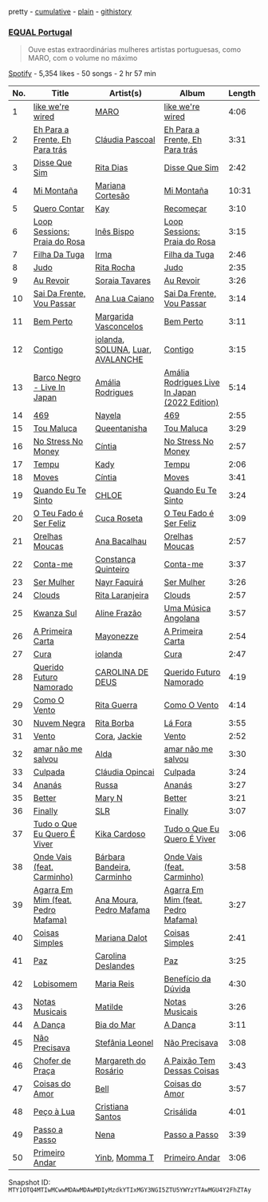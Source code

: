 pretty - [cumulative](/playlists/cumulative/37i9dQZF1DXa3XvSefBFmb.md) - [plain](/playlists/plain/37i9dQZF1DXa3XvSefBFmb) - [githistory](https://github.githistory.xyz/mackorone/spotify-playlist-archive/blob/main/playlists/plain/37i9dQZF1DXa3XvSefBFmb)

### [EQUAL Portugal](https://open.spotify.com/playlist/37i9dQZF1DXa3XvSefBFmb)

> Ouve estas extraordinárias mulheres artistas portuguesas, como MARO, com o volume no máximo

[Spotify](https://open.spotify.com/user/spotify) - 5,354 likes - 50 songs - 2 hr 57 min

| No. | Title | Artist(s) | Album | Length |
|---|---|---|---|---|
| 1 | [like we're wired](https://open.spotify.com/track/0jWQBmBX3jowX8AuUXmzjq) | [MARO](https://open.spotify.com/artist/3NP4jJcW3R6qO6rbtnH0wn) | [like we're wired](https://open.spotify.com/album/3MZUsQ4bHveRDrwIxVV40S) | 4:06 |
| 2 | [Eh Para a Frente, Eh Para trás](https://open.spotify.com/track/3elqH6YbzTGQtlYdlmIbZC) | [Cláudia Pascoal](https://open.spotify.com/artist/4mgrIhoYnm5QMXkDHhPaDJ) | [Eh Para a Frente, Eh Para trás](https://open.spotify.com/album/3srSDFJhgwBetFxmT1nvgM) | 3:31 |
| 3 | [Disse Que Sim](https://open.spotify.com/track/4kDI9caBU7ZU4GS1UE81TE) | [Rita Dias](https://open.spotify.com/artist/1Sz1D01Jw9BQq7fwW1yvqK) | [Disse Que Sim](https://open.spotify.com/album/26q7TiQAry0szrfxFr9AYp) | 2:42 |
| 4 | [Mi Montaña](https://open.spotify.com/track/7sYyzoRnUsQReKEuFUhs7d) | [Mariana Cortesão](https://open.spotify.com/artist/3SDCsDkaKp4ufaOh4gRMjG) | [Mi Montaña](https://open.spotify.com/album/7p6EQ8Zy2hxkUNfJdzkWPk) | 10:31 |
| 5 | [Quero Contar](https://open.spotify.com/track/5JspFGLSuUuOa7TchlmqPT) | [Kay](https://open.spotify.com/artist/6Uw5l8zvH5orfAvHV2xXoP) | [Recomeçar](https://open.spotify.com/album/69UJYUj2v6zTV5WBKkUcj5) | 3:10 |
| 6 | [Loop Sessions: Praia do Rosa](https://open.spotify.com/track/19ysopXPLNK3hagon87ZWS) | [Inês Bispo](https://open.spotify.com/artist/6pFehvqhKKnRTP0EP060RZ) | [Loop Sessions: Praia do Rosa](https://open.spotify.com/album/05A4cYIc8LuiX85SOIX2yO) | 3:15 |
| 7 | [Filha Da Tuga](https://open.spotify.com/track/45xbI2zYwzO0eZRplOtn5b) | [Irma](https://open.spotify.com/artist/06bkZI3iWhUmFYWNovMkCp) | [Filha da Tuga](https://open.spotify.com/album/0Y02EPeDM8ULYof2SbV7aN) | 2:46 |
| 8 | [Judo](https://open.spotify.com/track/4OIDijcueOohTPwAOENKrb) | [Rita Rocha](https://open.spotify.com/artist/6zACiTxKXpO8M50M065iDy) | [Judo](https://open.spotify.com/album/74y7PCwTiSW8rc4NqJ6HXO) | 2:35 |
| 9 | [Au Revoir](https://open.spotify.com/track/0FdlrJvsozfuDLbMt6x4qJ) | [Soraia Tavares](https://open.spotify.com/artist/6QcqOXBfmED0nyVmhzFPNX) | [Au Revoir](https://open.spotify.com/album/73FV08Q7NYBKIYUTy2voNw) | 3:26 |
| 10 | [Sai Da Frente, Vou Passar](https://open.spotify.com/track/5DGfI3DkbgaiVUdA44Zq9G) | [Ana Lua Caiano](https://open.spotify.com/artist/6TeD6DGSCfviinhl40SvYF) | [Sai Da Frente, Vou Passar](https://open.spotify.com/album/5By89shZkEYtTwXyMxCOe0) | 3:14 |
| 11 | [Bem Perto](https://open.spotify.com/track/7JNtgj9GCVlhUC4oGyR90u) | [Margarida Vasconcelos](https://open.spotify.com/artist/6R5cBF5xIxveaGIefYV2C9) | [Bem Perto](https://open.spotify.com/album/64mVaFwyn0iMAd2xV1Y9xH) | 3:11 |
| 12 | [Contigo](https://open.spotify.com/track/4YfGVuLMxt2uCB5Ohe6Ifb) | [iolanda](https://open.spotify.com/artist/37VYsW0OfWchi5qpCDOv1b), [SOLUNA](https://open.spotify.com/artist/6sIsLfY5y0OFtBSbSNEjmW), [Luar](https://open.spotify.com/artist/54UNyigkNiGMQhPzmjO6qX), [AVALANCHE](https://open.spotify.com/artist/1BRFw2SgH5VM5P0FLmFp3z) | [Contigo](https://open.spotify.com/album/0AilYfQz054x9NjzmIgiik) | 3:15 |
| 13 | [Barco Negro \- Live In Japan](https://open.spotify.com/track/7cOt0FxNrUM4EVtqVXUlSh) | [Amália Rodrigues](https://open.spotify.com/artist/0DBF33ctUe4yhxKP3eTcCt) | [Amália Rodrigues Live In Japan \(2022 Edition\)](https://open.spotify.com/album/5bjeDouS3uV4Vz0TnQq3yp) | 5:14 |
| 14 | [469](https://open.spotify.com/track/5izsIQaHmew3R2dzySz0EG) | [Nayela](https://open.spotify.com/artist/7bJaYw4jbgEpFicu97uMgH) | [469](https://open.spotify.com/album/0688sP9kWJoNixqn9h0IN3) | 2:55 |
| 15 | [Tou Maluca](https://open.spotify.com/track/6Y5xDB74uPmRZzvDkmeFEz) | [Queentanisha](https://open.spotify.com/artist/6rrpOVmgZi95NRA4VKrpam) | [Tou Maluca](https://open.spotify.com/album/6svQ4PmAkv0FlvaEfJgyU3) | 3:29 |
| 16 | [No Stress No Money](https://open.spotify.com/track/0RyfhIcs0AQwwXHoqrSjcg) | [Cíntia](https://open.spotify.com/artist/4WqTcvQjAIpyRqnWX6jRmU) | [No Stress No Money](https://open.spotify.com/album/21XZSV4v4PA8cDsaUyip0l) | 2:57 |
| 17 | [Tempu](https://open.spotify.com/track/4Uo5YjQAWOU8BmK8eRb40P) | [Kady](https://open.spotify.com/artist/2tR18g0y9MW8OsxxwzqpIz) | [Tempu](https://open.spotify.com/album/6T1JKW2xC71BY2FabGeZmA) | 2:06 |
| 18 | [Moves](https://open.spotify.com/track/6Qd0m5xN4ngZvHdyy1SMVy) | [Cíntia](https://open.spotify.com/artist/4WqTcvQjAIpyRqnWX6jRmU) | [Moves](https://open.spotify.com/album/53U31iP9TMufcyKtWHabAh) | 3:41 |
| 19 | [Quando Eu Te Sinto](https://open.spotify.com/track/48fO0Lhu8lzQHLxQsDM83o) | [CHLOE](https://open.spotify.com/artist/2sohJUFgwhJEjrbm4QzSfW) | [Quando Eu Te Sinto](https://open.spotify.com/album/1vCYnfuDNTE9cYvCx3JnN1) | 3:24 |
| 20 | [O Teu Fado é Ser Feliz](https://open.spotify.com/track/6uIShoSCezseGZOZdU6qbk) | [Cuca Roseta](https://open.spotify.com/artist/5JfkzRrPKWcMQenALP3UKL) | [O Teu Fado é Ser Feliz](https://open.spotify.com/album/5tUMyzFbv095p9qoojikx5) | 3:09 |
| 21 | [Orelhas Moucas](https://open.spotify.com/track/5TVSb80c9O3SWBUSeUh3gM) | [Ana Bacalhau](https://open.spotify.com/artist/39eI4tC8L0YqmljynE71VF) | [Orelhas Moucas](https://open.spotify.com/album/3OxjvFlQT3UTpn2iEJitV9) | 2:57 |
| 22 | [Conta\-me](https://open.spotify.com/track/2jzw8D6jbndbwYambYs3Fc) | [Constança Quinteiro](https://open.spotify.com/artist/4BklsgbRXLBkddcA93W1DZ) | [Conta\-me](https://open.spotify.com/album/6yiecrWiDNF8cR8EKSzZFV) | 3:37 |
| 23 | [Ser Mulher](https://open.spotify.com/track/30oVq7DYscRKPts5ry5CFs) | [Nayr Faquirá](https://open.spotify.com/artist/04UMTpKorelINdwYKsM9Tb) | [Ser Mulher](https://open.spotify.com/album/2KEcHj85NXJskjYgYaiBEc) | 3:26 |
| 24 | [Clouds](https://open.spotify.com/track/1bL0YIoydaag05wXcMLKCR) | [Rita Laranjeira](https://open.spotify.com/artist/735I0mtgf6ECtaqLkSEX9b) | [Clouds](https://open.spotify.com/album/5U6yQtanwTiGlhLFlGIA6L) | 2:57 |
| 25 | [Kwanza Sul](https://open.spotify.com/track/3wee6Fymfcvt9LH4DIU2i8) | [Aline Frazão](https://open.spotify.com/artist/6IsFWHFEmSi9ZYnf7JYVLO) | [Uma Música Angolana](https://open.spotify.com/album/5Etk8veWJAYvVJorNwZfcI) | 3:57 |
| 26 | [A Primeira Carta](https://open.spotify.com/track/2Tpgbc5ThpBtWF8m1sP4jW) | [Mayonezze](https://open.spotify.com/artist/5IihFK8bNjA7paKtVAdej9) | [A Primeira Carta](https://open.spotify.com/album/4RUvVf1COv2YcUWwAO0w2g) | 2:54 |
| 27 | [Cura](https://open.spotify.com/track/65qS9nnzZApHbaXmgfRdIy) | [iolanda](https://open.spotify.com/artist/37VYsW0OfWchi5qpCDOv1b) | [Cura](https://open.spotify.com/album/3hQvIFMzmbiWE2RvX8Fu3F) | 2:47 |
| 28 | [Querido Futuro Namorado](https://open.spotify.com/track/4Jr8T5PEyi9yvahMTw1W4o) | [CAROLINA DE DEUS](https://open.spotify.com/artist/0CwJCUfVGXjdMvyLzJNwFH) | [Querido Futuro Namorado](https://open.spotify.com/album/72SvQQWEG3ZE4iJS5n7jsE) | 4:19 |
| 29 | [Como O Vento](https://open.spotify.com/track/0Pguh2USTnyVnaPK9oJJpB) | [Rita Guerra](https://open.spotify.com/artist/79CcwQyVLb6A4AHul0WNEw) | [Como O Vento](https://open.spotify.com/album/1BsQ8nRQTeA6D4GMEqzcu4) | 4:14 |
| 30 | [Nuvem Negra](https://open.spotify.com/track/284WpL1jJFUPDRcJEdFvl4) | [Rita Borba](https://open.spotify.com/artist/5jI7gxfnNYGnyeyBADXzzb) | [Lá Fora](https://open.spotify.com/album/1Q6u8RaKEYgWPhhLxu5egU) | 3:55 |
| 31 | [Vento](https://open.spotify.com/track/7sn5PxtRuPDS8HuWyWxOHr) | [Cora](https://open.spotify.com/artist/3ZC3YPJ5cPRz0CRjIcnUhB), [Jackie](https://open.spotify.com/artist/3DonXKWiwWaVZdaHuWXl4v) | [Vento](https://open.spotify.com/album/4QwnkhxCQEgVnmAvUSquRX) | 2:52 |
| 32 | [amar não me salvou](https://open.spotify.com/track/6cl4yzF0FKFQCScFPWHBd5) | [Alda](https://open.spotify.com/artist/4CjRGRc2YUoFVRhx8i6UzH) | [amar não me salvou](https://open.spotify.com/album/0bRiQUIWZicGLaQWVQTLMs) | 3:30 |
| 33 | [Culpada](https://open.spotify.com/track/045fggqX6wMuZoF6viTJ7B) | [Cláudia Opincai](https://open.spotify.com/artist/2WeQMd21SNrJNXTDmZO9SM) | [Culpada](https://open.spotify.com/album/4Gim5CIoKGEK85o025N8U8) | 3:24 |
| 34 | [Ananás](https://open.spotify.com/track/1iTdMDcECY3gL6SuHyrBGD) | [Russa](https://open.spotify.com/artist/0xvJ9qU06BFpjboJHMulTm) | [Ananás](https://open.spotify.com/album/5MjlR3MAEEhMzwkyWGBLIj) | 3:27 |
| 35 | [Better](https://open.spotify.com/track/6GgIV5XFR01SZYDza2POge) | [Mary N](https://open.spotify.com/artist/12bNvbaCaPa9AWxhFyAInb) | [Better](https://open.spotify.com/album/0WYvsQWwVEQw9VdzzFYqJe) | 3:21 |
| 36 | [Finally](https://open.spotify.com/track/0qDhMXqweX0LY3vAS4nQPP) | [SLR](https://open.spotify.com/artist/76VHpa0HS1HbibsmCYo4oD) | [Finally](https://open.spotify.com/album/7tlGWhfMn36RACF2LdKqMh) | 3:07 |
| 37 | [Tudo o Que Eu Quero É Viver](https://open.spotify.com/track/2v2hmJEFDyQJws7tww1nrj) | [Kika Cardoso](https://open.spotify.com/artist/3K7KzjZsuGkteiNm9hPu7A) | [Tudo o Que Eu Quero É Viver](https://open.spotify.com/album/6iVvjoF88xROLDPQiqiKiI) | 3:06 |
| 38 | [Onde Vais \(feat\. Carminho\)](https://open.spotify.com/track/4xigvdbvlzxJIIZGIg6eGT) | [Bárbara Bandeira](https://open.spotify.com/artist/4zhMand4AowXuUz4VpGiTJ), [Carminho](https://open.spotify.com/artist/6I1r8xKn6bCeionvZVdzdR) | [Onde Vais \(feat\. Carminho\)](https://open.spotify.com/album/2qUlkECr3lYwfkWSSTtr16) | 3:58 |
| 39 | [Agarra Em Mim \(feat\. Pedro Mafama\)](https://open.spotify.com/track/5yu0OwxUuJtvXhdwhhBZWI) | [Ana Moura](https://open.spotify.com/artist/5HjL8Wcg8TdKTABDci2mB7), [Pedro Mafama](https://open.spotify.com/artist/69ca2Xp6iQx8kzL4jXnrWk) | [Agarra Em Mim \(feat\. Pedro Mafama\)](https://open.spotify.com/album/6CqZSvWGgVgAAOIG8PtZLQ) | 3:27 |
| 40 | [Coisas Simples](https://open.spotify.com/track/7etq2T78Y4Vwi8n0aoo6SS) | [Mariana Dalot](https://open.spotify.com/artist/58FpRmP3RvLQW4FuJ44Y6P) | [Coisas Simples](https://open.spotify.com/album/0HXeCmtqSa8mlEGlD6mSbc) | 2:41 |
| 41 | [Paz](https://open.spotify.com/track/72ecBkW6t3u3N3cdpZLX3L) | [Carolina Deslandes](https://open.spotify.com/artist/6xolQjWFT24ykWke55u9fU) | [Paz](https://open.spotify.com/album/4qiNZg6XpXyTKeQhKdd1Ro) | 3:25 |
| 42 | [Lobisomem](https://open.spotify.com/track/6s2dfXDxAS9o1IculpMGFW) | [Maria Reis](https://open.spotify.com/artist/0DWQj8MLymKN8IpUcB2Yh9) | [Benefício da Dúvida](https://open.spotify.com/album/1yhNNdKPvfXDXrJvKoZBB3) | 4:30 |
| 43 | [Notas Musicais](https://open.spotify.com/track/09W7qDy90wDEs3MBZZxKc6) | [Matilde](https://open.spotify.com/artist/6k5suR9VW94cqebhOpwNvy) | [Notas Musicais](https://open.spotify.com/album/3kQErDbdu07y9nVBbTagxB) | 3:26 |
| 44 | [A Dança](https://open.spotify.com/track/6ukT0RAeQNGDyTRBsAcVf6) | [Bia do Mar](https://open.spotify.com/artist/0WdKT67JWqBlLtOyF4e7eg) | [A Dança](https://open.spotify.com/album/5mre8Bv0ybBp8Lwk2vdAVL) | 3:11 |
| 45 | [Não Precisava](https://open.spotify.com/track/4mGkbo0tFPJxqpXbQ7IVDS) | [Stefânia Leonel](https://open.spotify.com/artist/5vBDGts6FgwIFgGezr0gZE) | [Não Precisava](https://open.spotify.com/album/4GDnPxE0MEGY9Ld4MGvRN2) | 3:08 |
| 46 | [Chofer de Praça](https://open.spotify.com/track/4b0KzXa1fCLiGyiVBXmqgq) | [Margareth do Rosário](https://open.spotify.com/artist/2C5iHsCaPbHJhs1WJippQg) | [A Paixão Tem Dessas Coisas](https://open.spotify.com/album/0Cp67FbumaMiaHyUDIXCvw) | 3:43 |
| 47 | [Coisas do Amor](https://open.spotify.com/track/0j3DDzUYyXxm59BN2c9fxl) | [Bell](https://open.spotify.com/artist/2MzxmqsbCtVa8qTZMDLBqh) | [Coisas do Amor](https://open.spotify.com/album/7lRhmURhIOWv3dQ0MlLPlH) | 3:57 |
| 48 | [Peço à Lua](https://open.spotify.com/track/2vjAOrT4cUfEFO4zY8LVur) | [Cristiana Santos](https://open.spotify.com/artist/4OpCM9nxs4mNk1q1OoW6fh) | [Crisálida](https://open.spotify.com/album/4kBCJXENrMBYUnz2l3X4GJ) | 4:01 |
| 49 | [Passo a Passo](https://open.spotify.com/track/7sjCw56rjoLqNionnjcRGC) | [Nena](https://open.spotify.com/artist/561qBVd91ZPE9yCURXt7BB) | [Passo a Passo](https://open.spotify.com/album/5xhJcZaQl9b1p7L0bZfsnj) | 3:39 |
| 50 | [Primeiro Andar](https://open.spotify.com/track/5j5UNlT7BlJkp1OL37If1x) | [Yinb](https://open.spotify.com/artist/2KmhbuIqupCuWoDpTidzrV), [Momma T](https://open.spotify.com/artist/2RwEXHPEe17Ekap37t6BBs) | [Primeiro Andar](https://open.spotify.com/album/6gwgtt8MWoQpYiHiVtzNfJ) | 3:06 |

Snapshot ID: `MTY1OTQ4MTIwMCwwMDAwMDAwMDIyMzdkYTIxMGY3NGI5ZTU5YWYzYTAwMGU4Y2FhZTAy`
